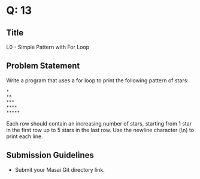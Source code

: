 # Q: 13

## Title
L0 - Simple Pattern with For Loop

## Problem Statement
Write a program that uses a for loop to print the following pattern of stars:

```JS
*
**
***
****
*****
```
Each row should contain an increasing number of stars, starting from 1 star in the first row up to 5 stars in the last row. Use the newline character (\n) to print each line.

## Submission Guidelines
- Submit your Masai Git directory link.
